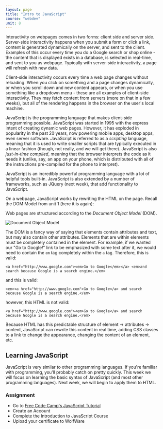 ```yaml
---
layout: page
title: "Intro to JavaScript"
course: "webdev"
unit: 8
---
```

Interactivity on webpages comes in two forms: client side and server side. Server-side interactivity happens when you submit a form or click a link, content is generated dynamically on the server, and sent to the client. Examples of this occur every time you do a Google search or shop online - the content that is displayed exists in a database, is selected in real-time, and sent to you as webpage. Typically with server-side interactivity, a page will refresh with new data.

Client-side interactivity occurs every time a web page changes without reloading. When you click on something and a page changes dynamically, or when you scroll down and new content appears, or when you use something like a dropdown menu - these are all examples of client-side interactivity. They may fetch content from servers (more on that in a few weeks), but all of the rendering happens in the browser on the user's local machine.

JavaScript is the programming language that makes client-side programming possible. JavaScript was started in 1995 with the express intent of creating dynamic web pages. However, it has exploded in popularity in the past 20 years, now powering mobile apps, desktop apps, even server software. JavaScript is referred to as a _scripting_ language, meaning that it is used to write smaller scripts that are typically executed in a linear fashion (though, not really, and we will get there). JavaScript is also _just-in-time compiled_, meaning that the browser interprets the code as it needs it (unlike, say, an app on your phone, which is distributed with all of the instructions pre-compiled for the phone to interpret). 

JavaScript is an incredibly powerful programming language with a lot of helpful tools built-in. JavaScript is also extended by a number of frameworks, such as JQuery (next week), that add functionality to JavaScript. 

On a webpage, JavaScript works by rewriting the HTML on the page. Recall the DOM Model from unit 1 (here it is again):

Web pages are structured according to the _Document Object Model_ (DOM). 
<div class="text-center">
<img src="https://upload.wikimedia.org/wikipedia/commons/thumb/5/5a/DOM-model.svg/1200px-DOM-model.svg.png" alt="Document Object Model" style="max-width: 50%;">
</div>

The DOM is a fancy way of saying that elements contain attributes and text, but may also contain other attributes. Elements that are within elements must be completely contained in the element. For example, if we wanted our "Go to Google!" link to be emphasized with some text after it, we would need to contain the ```em``` tag completely within the ```a``` tag. Therefore, this is valid:

	<a href="http://www.google.com"><em>Go to Google</em></a> <em>and search because Google is a search engine.</em>

and this is valid:

	<em><a href="http://www.google.com">Go to Google</a> and search because Google is a search engine.</em>

however, this HTML is not valid:

	<a href="http://www.google.com"><em>Go to Google</a> and search because Google is a search engine.</em>
	

Because HTML has this predictable structure of element -> attributes -> content, JavaScript can rewrite this content in real time, adding CSS classes to a link to change the appearance, changing the content of an element, etc. 

## Learning JavaScript
JavaScript is very similar to other programming languages. If you're familiar with programming, you'll probably catch on pretty quickly. This week we will focus on learning the basic syntax of JavaScript (and most other programming languages). Next week, we will begin to apply them to HTML.

### Assignment
* Go to [Free Code Camp's JavaScript Tutorial](https://www.freecodecamp.org/learn/javascript-algorithms-and-data-structures/#basic-javascript)
* Create an Account
* Complete the Introduction to JavaScript Course
* Upload your certificate to WolfWare
